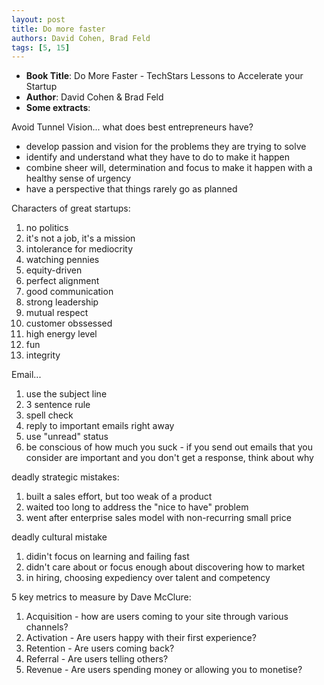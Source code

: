 ```yaml
---
layout: post
title: Do more faster
authors: David Cohen, Brad Feld
tags: [5, 15]
---
```


- **Book Title**: Do More Faster - TechStars Lessons to Accelerate your Startup
- **Author**: David Cohen & Brad Feld
- **Some extracts**:

Avoid Tunnel Vision... what does best entrepreneurs have?

- develop passion and vision for the problems they are trying to solve
- identify and understand what they have to do to make it happen
- combine sheer will, determination and focus to make it happen with a healthy sense of urgency
- have a perspective that things rarely go as planned

Characters of great startups:

1. no politics
2. it's not a job, it's a mission
3. intolerance for mediocrity
4. watching pennies
5. equity-driven
6. perfect alignment
7. good communication
8. strong leadership
9. mutual respect
10. customer obssessed
11. high energy level
12. fun
13. integrity

Email...

1. use the subject line
2. 3 sentence rule
3. spell check
4. reply to important emails right away
5. use "unread" status
6. be conscious of how much you suck - if you send out emails that you consider are important and you don't get a response, think about why

deadly strategic mistakes:

1. built a sales effort, but too weak of a product
2. waited too long to address the "nice to have" problem
3. went after enterprise sales model with non-recurring small price

deadly cultural mistake

1. didin't focus on learning and failing fast
2. didn't care about or focus enough about discovering how to market
3. in hiring, choosing expediency over talent and competency

5 key metrics to measure by Dave McClure:

1. Acquisition - how are users coming to your site through various channels?
2. Activation - Are users happy with their first experience?
3. Retention - Are users coming back?
4. Referral - Are users telling others?
5. Revenue - Are users spending money or allowing you to monetise?

